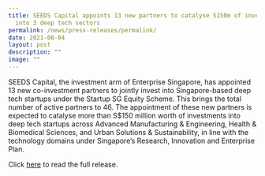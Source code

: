 ```yaml
---
title: SEEDS Capital appoints 13 new partners to catalyse S150m of investments
  into 3 deep tech sectors
permalink: /news/press-releases/permalink/
date: 2021-08-04
layout: post
description: ""
image: ""
---
```

SEEDS Capital, the investment arm of Enterprise Singapore, has appointed 13 new co-investment partners to jointly invest into Singapore-based deep tech startups under the Startup SG Equity Scheme. This brings the total number of active partners to 46. The appointment of these new partners is expected to catalyse more than S$150 million worth of investments into deep tech startups across Advanced Manufacturing & Engineering, Health & Biomedical Sciences, and Urban Solutions & Sustainability, in line with the technology domains under Singapore’s Research, Innovation and Enterprise Plan.

Click [here](https://www.enterprisesg.gov.sg/-/media/esg/files/media-centre/media-releases/2021/august/mr05421_seeds-capital-appoints-13-new-partners-to-catalyse-150-million-of-investments-into-3-deep-tech-sectors.pdf) to read the full release.
